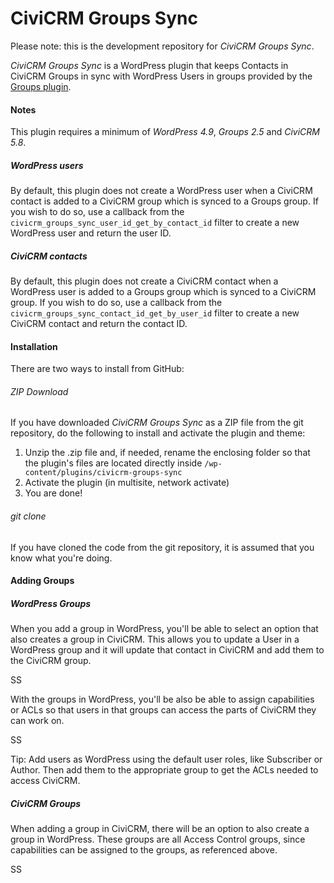 CiviCRM Groups Sync
===================

Please note: this is the development repository for *CiviCRM Groups Sync*.

*CiviCRM Groups Sync* is a WordPress plugin that keeps Contacts in CiviCRM Groups in sync with WordPress Users in groups provided by the [Groups plugin](https://wordpress.org/plugins/groups/).

#### Notes ####

This plugin requires a minimum of *WordPress 4.9*, *Groups 2.5* and *CiviCRM 5.8*.

##### WordPress users #####

By default, this plugin does not create a WordPress user when a CiviCRM contact is added to a CiviCRM group which is synced to a Groups group. If you wish to do so, use a callback from the `civicrm_groups_sync_user_id_get_by_contact_id` filter to create a new WordPress user and return the user ID.

##### CiviCRM contacts #####

By default, this plugin does not create a CiviCRM contact when a WordPress user is added to a Groups group which is synced to a CiviCRM group. If you wish to do so, use a callback from the `civicrm_groups_sync_contact_id_get_by_user_id` filter to create a new CiviCRM contact and return the contact ID.

#### Installation ####

There are two ways to install from GitHub:

###### ZIP Download ######

If you have downloaded *CiviCRM Groups Sync* as a ZIP file from the git repository, do the following to install and activate the plugin and theme:

1. Unzip the .zip file and, if needed, rename the enclosing folder so that the plugin's files are located directly inside `/wp-content/plugins/civicrm-groups-sync`
2. Activate the plugin (in multisite, network activate)
3. You are done!

###### git clone ######

If you have cloned the code from the git repository, it is assumed that you know what you're doing.

#### Adding Groups ####

##### WordPress Groups #####

When you add a group in WordPress, you'll be able to select an option that also creates a group in CiviCRM. This allows you to update a User in a WordPress group and it will update that contact in CiviCRM and add them to the CiviCRM group. 

SS

With the groups in WordPress, you'll be also be able to assign capabilities or ACLs so that users in that groups can access the parts of CiviCRM they can work on. 

SS

Tip: Add users as WordPress using the default user roles, like Subscriber or Author. Then add them to the appropriate group to get the ACLs needed to access CiviCRM. 

##### CiviCRM Groups #####

When adding a group in CiviCRM, there will be an option to also create a group in WordPress. These groups are all Access Control groups, since capabilities can be assigned to the groups, as referenced above.

SS